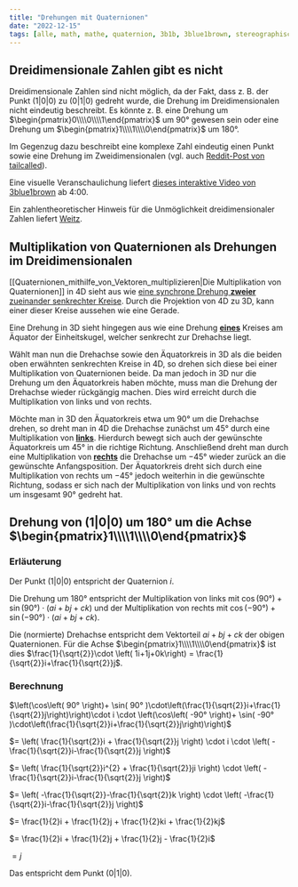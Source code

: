 ```yaml
---
title: "Drehungen mit Quaternionen"
date: "2022-12-15"
tags: [alle, math, mathe, quaternion, 3b1b, 3blue1brown, stereographische_projektion, drehung, 4d, 3d, 2d, komplexe_zahlen, complex_numbers, rotation, weitz]
---
```


## Dreidimensionale Zahlen gibt es nicht

Dreidimensionale Zahlen sind nicht möglich, da der Fakt, dass z. B. der Punkt $(1|0|0)$ zu $(0|1|0)$ gedreht wurde, die Drehung im Dreidimensionalen nicht eindeutig beschreibt. 
Es könnte z. B. eine Drehung um $\begin{pmatrix}0\\\\0\\\\1\end{pmatrix}$ um $90°$ gewesen sein oder eine Drehung um $\begin{pmatrix}1\\\\1\\\\0\end{pmatrix}$ um $180°$. 

Im Gegenzug dazu beschreibt eine komplexe Zahl eindeutig einen Punkt sowie eine Drehung im Zweidimensionalen (vgl. auch [Reddit-Post von tailcalled](https://old.reddit.com/r/math/comments/9urjyx/why_there_is_no_complex_numbers_in_3_dimension/e96j4lg/)).

Eine visuelle Veranschaulichung liefert [dieses interaktive Video von 3blue1brown](https://eater.net/quaternions/video/stereo3d) ab 4:00.

Ein zahlentheoretischer Hinweis für die Unmöglichkeit dreidimensionaler Zahlen liefert [Weitz](https://www.youtube.com/watch?v=9AakzE0ZLaQ&t=273).

## Multiplikation von Quaternionen als Drehungen im Dreidimensionalen

[[Quaternionen_mithilfe_von_Vektoren_multiplizieren|Die Multiplikation von Quaternionen]] in 4D sieht aus wie [eine synchrone Drehung **zweier** zueinander senkrechter Kreise](https://eater.net/quaternions/video/rotation). Durch die Projektion von 4D zu 3D, kann einer dieser Kreise aussehen wie eine Gerade.

Eine Drehung in 3D sieht hingegen aus wie eine Drehung <u>**eines**</u> Kreises am Äquator der Einheitskugel, welcher senkrecht zur Drehachse liegt.

Wählt man nun die Drehachse sowie den Äquatorkreis in 3D als die beiden oben erwähnten senkrechten Kreise in 4D, so drehen sich diese bei einer Multiplikation von Quaternionen beide. Da man jedoch in 3D nur die Drehung um den Äquatorkreis haben möchte, muss man die Drehung der Drehachse wieder rückgängig machen. Dies wird erreicht durch die Multiplikation von links und von rechts. 

Möchte man in 3D den Äquatorkreis etwa um $90°$ um die Drehachse drehen, so dreht man in 4D die Drehachse zunächst um $45°$ durch eine Multiplikation von <u>**links**</u>. Hierdurch bewegt sich auch der gewünschte Äquatorkreis um $45°$ in die richtige Richtung. 
Anschließend dreht man durch eine Multiplikation von <u>**rechts**</u> die Drehachse um $-45°$ wieder zurück an die gewünschte Anfangsposition. Der Äquatorkreis dreht sich durch eine Multiplikation von rechts um $-45°$ jedoch weiterhin in die gewünschte Richtung, sodass er sich nach der Multiplikation von links und von rechts um insgesamt $90°$ gedreht hat.

## Drehung von $(1|0|0)$ um $180°$ um die Achse $\begin{pmatrix}1\\\\1\\\\0\end{pmatrix}$  

### Erläuterung

Der Punkt $(1|0|0)$ entspricht der Quaternion $i$.

Die Drehung um $180°$ entspricht der Multiplikation von links mit $\cos(90°)+\sin(90°)\cdot \left( ai+bj+ck\right)$ und der Multiplikation von rechts mit $\cos(-90°)+\sin(-90°)\cdot \left( ai+bj+ck\right)$.

Die (normierte) Drehachse entspricht dem Vektorteil $ai+bj+ck$ der obigen Quaternionen. Für die Achse $\begin{pmatrix}1\\\\1\\\\0\end{pmatrix}$ ist dies $\frac{1}{\sqrt{2}}\cdot \left( 1i+1j+0k\right) = \frac{1}{\sqrt{2}}i+\frac{1}{\sqrt{2}}j$.

### Berechnung 

$\left(\cos\left( 90° \right)+ \sin( 90° )\cdot\left(\frac{1}{\sqrt{2}}i+\frac{1}{\sqrt{2}}j\right)\right)\cdot i \cdot \left(\cos\left( -90° \right)+ \sin( -90° )\cdot\left(\frac{1}{\sqrt{2}}i+\frac{1}{\sqrt{2}}j\right)\right)$

$= \left( \frac{1}{\sqrt{2}}i + \frac{1}{\sqrt{2}}j \right) \cdot i \cdot \left( -\frac{1}{\sqrt{2}}i-\frac{1}{\sqrt{2}}j \right)$

$= \left( \frac{1}{\sqrt{2}}i^{2} + \frac{1}{\sqrt{2}}ji \right) \cdot \left( -\frac{1}{\sqrt{2}}i-\frac{1}{\sqrt{2}}j \right)$

$= \left( -\frac{1}{\sqrt{2}}-\frac{1}{\sqrt{2}}k \right) \cdot \left( -\frac{1}{\sqrt{2}}i-\frac{1}{\sqrt{2}}j \right)$

$= \frac{1}{2}i + \frac{1}{2}j + \frac{1}{2}ki + \frac{1}{2}kj$

$= \frac{1}{2}i + \frac{1}{2}j + \frac{1}{2}j - \frac{1}{2}i$

$= j$

Das entspricht dem Punkt $(0|1|0)$.
